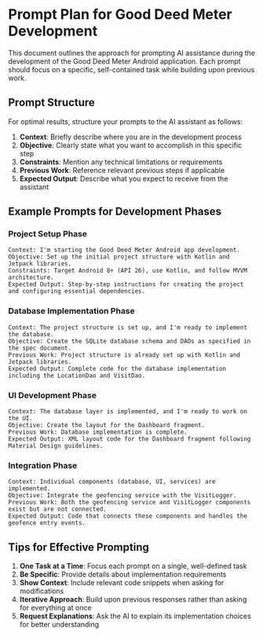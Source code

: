 # Prompt Plan for Good Deed Meter Development

This document outlines the approach for prompting AI assistance during the development of the Good Deed Meter Android application. Each prompt should focus on a specific, self-contained task while building upon previous work.

## Prompt Structure

For optimal results, structure your prompts to the AI assistant as follows:

1. **Context**: Briefly describe where you are in the development process
2. **Objective**: Clearly state what you want to accomplish in this specific step
3. **Constraints**: Mention any technical limitations or requirements
4. **Previous Work**: Reference relevant previous steps if applicable
5. **Expected Output**: Describe what you expect to receive from the assistant

## Example Prompts for Development Phases

### Project Setup Phase

```
Context: I'm starting the Good Deed Meter Android app development.
Objective: Set up the initial project structure with Kotlin and Jetpack libraries.
Constraints: Target Android 8+ (API 26), use Kotlin, and follow MVVM architecture.
Expected Output: Step-by-step instructions for creating the project and configuring essential dependencies.
```

### Database Implementation Phase

```
Context: The project structure is set up, and I'm ready to implement the database.
Objective: Create the SQLite database schema and DAOs as specified in the spec document.
Previous Work: Project structure is already set up with Kotlin and Jetpack libraries.
Expected Output: Complete code for the database implementation including the LocationDao and VisitDao.
```

### UI Development Phase

```
Context: The database layer is implemented, and I'm ready to work on the UI.
Objective: Create the layout for the Dashboard fragment.
Previous Work: Database implementation is complete.
Expected Output: XML layout code for the Dashboard fragment following Material Design guidelines.
```

### Integration Phase

```
Context: Individual components (database, UI, services) are implemented.
Objective: Integrate the geofencing service with the VisitLogger.
Previous Work: Both the geofencing service and VisitLogger components exist but are not connected.
Expected Output: Code that connects these components and handles the geofence entry events.
```

## Tips for Effective Prompting

1. **One Task at a Time**: Focus each prompt on a single, well-defined task
2. **Be Specific**: Provide details about implementation requirements
3. **Show Context**: Include relevant code snippets when asking for modifications
4. **Iterative Approach**: Build upon previous responses rather than asking for everything at once
5. **Request Explanations**: Ask the AI to explain its implementation choices for better understanding
